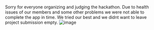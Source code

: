 
Sorry for everyone organizing and judging the hackathon. Due to health issues of our members and some other problems we were not able to complete the app in time.
We tried our best and we didnt want to leave project submission empty.
![image](https://user-images.githubusercontent.com/108933601/183271508-180762af-baf7-4eb5-9ebb-8ed6781c9215.png)

